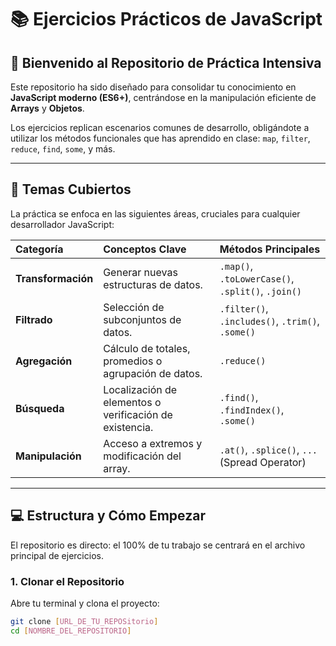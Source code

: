 # 📚 Ejercicios Prácticos de JavaScript

## 🚀 Bienvenido al Repositorio de Práctica Intensiva

Este repositorio ha sido diseñado para consolidar tu conocimiento en **JavaScript moderno (ES6+)**, centrándose en la manipulación eficiente de **Arrays** y **Objetos**.

Los ejercicios replican escenarios comunes de desarrollo, obligándote a utilizar los métodos funcionales que has aprendido en clase: `map`, `filter`, `reduce`, `find`, `some`, y más.

---

## 🎯 Temas Cubiertos

La práctica se enfoca en las siguientes áreas, cruciales para cualquier desarrollador JavaScript:

| Categoría | Conceptos Clave | Métodos Principales |
| :--- | :--- | :--- |
| **Transformación** | Generar nuevas estructuras de datos. | `.map()`, `.toLowerCase()`, `.split()`, `.join()` |
| **Filtrado** | Selección de subconjuntos de datos. | `.filter()`, `.includes()`, `.trim()`, `.some()` |
| **Agregación** | Cálculo de totales, promedios o agrupación de datos. | `.reduce()` |
| **Búsqueda** | Localización de elementos o verificación de existencia. | `.find()`, `.findIndex()`, `.some()` |
| **Manipulación** | Acceso a extremos y modificación del array. | `.at()`, `.splice()`, `...` (Spread Operator) |

---

## 💻 Estructura y Cómo Empezar

El repositorio es directo: el 100% de tu trabajo se centrará en el archivo principal de ejercicios.

### 1. Clonar el Repositorio

Abre tu terminal y clona el proyecto:

```bash
git clone [URL_DE_TU_REPOSitorio]
cd [NOMBRE_DEL_REPOSITORIO]